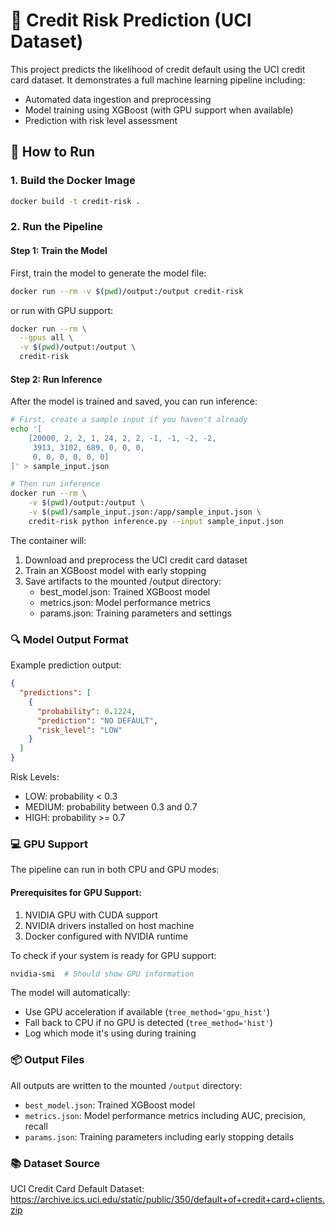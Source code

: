 # 🏦 Credit Risk Prediction (UCI Dataset)

This project predicts the likelihood of credit default using the UCI credit card dataset. It demonstrates a full machine learning pipeline including:

- Automated data ingestion and preprocessing
- Model training using XGBoost (with GPU support when available)
- Prediction with risk level assessment

## 🚀 How to Run

### 1. Build the Docker Image
```bash
docker build -t credit-risk .
```

### 2. Run the Pipeline

#### Step 1: Train the Model
First, train the model to generate the model file:

```bash
docker run --rm -v $(pwd)/output:/output credit-risk
```
or run with GPU support:

```bash
docker run --rm \
  --gpus all \
  -v $(pwd)/output:/output \
  credit-risk
```

#### Step 2: Run Inference
After the model is trained and saved, you can run inference:

```bash
# First, create a sample input if you haven't already
echo '[
    [20000, 2, 2, 1, 24, 2, 2, -1, -1, -2, -2, 
     3913, 3102, 689, 0, 0, 0, 
     0, 0, 0, 0, 0, 0]
]' > sample_input.json

# Then run inference
docker run --rm \
    -v $(pwd)/output:/output \
    -v $(pwd)/sample_input.json:/app/sample_input.json \
    credit-risk python inference.py --input sample_input.json
```

The container will:
1. Download and preprocess the UCI credit card dataset
2. Train an XGBoost model with early stopping
3. Save artifacts to the mounted /output directory:
   - best_model.json: Trained XGBoost model
   - metrics.json: Model performance metrics
   - params.json: Training parameters and settings

### 🔍 Model Output Format

Example prediction output:
```json
{
  "predictions": [
    {
      "probability": 0.1224,
      "prediction": "NO DEFAULT",
      "risk_level": "LOW"
    }
  ]
}
```

Risk Levels:
- LOW: probability < 0.3
- MEDIUM: probability between 0.3 and 0.7
- HIGH: probability >= 0.7     

### 💻 GPU Support
The pipeline can run in both CPU and GPU modes:

#### Prerequisites for GPU Support:
1. NVIDIA GPU with CUDA support
2. NVIDIA drivers installed on host machine
3. Docker configured with NVIDIA runtime

To check if your system is ready for GPU support:
```bash
nvidia-smi  # Should show GPU information
```

The model will automatically:
- Use GPU acceleration if available (`tree_method='gpu_hist'`)
- Fall back to CPU if no GPU is detected (`tree_method='hist'`)
- Log which mode it's using during training

### 📦 Output Files
All outputs are written to the mounted `/output` directory:
- `best_model.json`: Trained XGBoost model
- `metrics.json`: Model performance metrics including AUC, precision, recall
- `params.json`: Training parameters including early stopping details

### 📚 Dataset Source
UCI Credit Card Default Dataset:
https://archive.ics.uci.edu/static/public/350/default+of+credit+card+clients.zip

